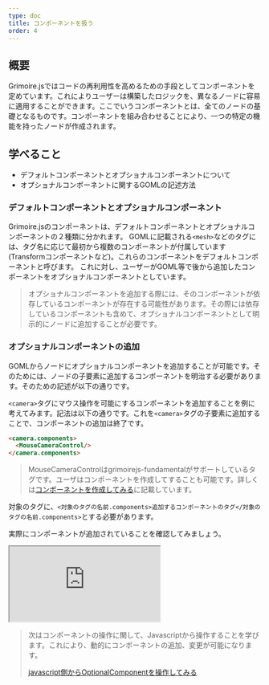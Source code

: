 ```yaml
---
type: doc
title: コンポーネントを扱う
order: 4
---
```


## 概要
Grimoire.jsではコードの再利用性を高めるための手段としてコンポーネントを定めています。これによりユーザーは構築したロジックを、異なるノードに容易に適用することができます。ここでいうコンポーネントとは、全てのノードの基礎となるものです。コンポーネントを組み合わせることにより、一つの特定の機能を持ったノードが作成されます。

## 学べること

* デフォルトコンポーネントとオプショナルコンポーネントについて
* オプショナルコンポーネントに関するGOMLの記述方法

### デフォルトコンポーネントとオプショナルコンポーネント

Grimoire.jsのコンポーネントは、デフォルトコンポーネントとオプショナルコンポーネントの２種類に分かれます。
GOMLに記載される`<mesh>`などのタグには、タグ名に応じて最初から複数のコンポーネントが付属しています(Transformコンポーネントなど)。これらのコンポーネントをデフォルトコンポーネントと呼びます。
これに対し、ユーザーがGOML等で後から追加したコンポーネントをオプショナルコンポーネントとしています。

> オプショナルコンポーネントを追加する際には、そのコンポーネントが依存しているコンポーネントが存在する可能性があります。その際には依存しているコンポーネントも含めて、オプショナルコンポーネントとして明示的にノードに追加することが必要です。

### オプショナルコンポーネントの追加

GOMLからノードにオプショナルコンポーネントを追加することが可能です。そのためには、ノードの子要素に追加するコンポーネントを明治する必要があります。そのための記述が以下の通りです。

`<camera>`タグにマウス操作を可能にするコンポーネントを追加することを例に考えてみます。記法は以下の通りです。これを`<camera>`タグの子要素に追加することで、コンポーネントの追加は終了です。

```html
<camera.components>
  <MouseCameraControl/>
</camera.components>
```

> MouseCameraControlはgrimoirejs-fundamentalがサポートしているタグです。ユーザはコンポーネントを作成してすることも可能です。詳しくは[コンポーネントを作成してみる](/tutorial/07-create-component.html)に記載しています。

対象のタグに、`<対象のタグの名前.components>追加するコンポーネントのタグ</対象のタグの名前.components>`とする必要があります。

実際にコンポーネントが追加されていることを確認してみましょう。

<iframe class="editor" src="https://grimoiregl.github.io/grimoire.gl-example#t04-01"></iframe>



> 次はコンポーネントの操作に関して、Javascriptから操作することを学びます。これにより、動的にコンポーネントの追加、変更が可能になります。
>
> [javascript側からOptionalComponentを操作してみる](/tutorial/05-handle-component-with-js.html)
